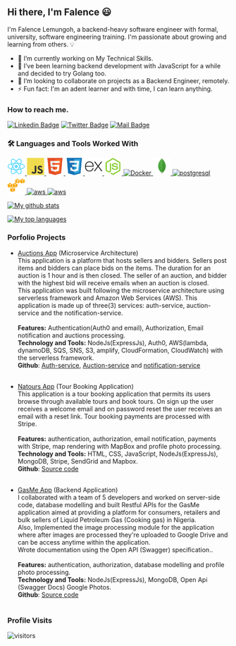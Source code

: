 ## Hi there, I'm Falence 😃
I'm Falence Lemungoh, a backend-heavy software engineer with formal, university, software engineering training. I'm passionate about growing and learning  from others. 💡

- 🔭 I’m currently working on My Technical Skills.
- 🌱 I’ve been learning backend development with JavaScript for a while and decided to try Golang too.
- 👯 I’m looking to collaborate on projects as a Backend Engineer, remotely.
- ⚡ Fun fact: I'm an adent learner and with time, I can learn anything.
<!-- - 💬 Ask me about ... -->
<!-- - 📫 How to reach me:  -->

### How to reach me.
[![Linkedin Badge](https://img.shields.io/badge/-Falence-0e76a8?style=flat&labelColor=0e76a8&logo=linkedin&logoColor=white)](https://www.linkedin.com/in/falence-lemungoh/)
[![Twitter Badge](https://img.shields.io/badge/-@FalenceLemu-1ca0f1?style=flat&labelColor=1ca0f1&logo=twitter&logoColor=white&link=https://twitter.com/FalenceLemu)](https://twitter.com/FalenceLemu)
[![Mail Badge](https://img.shields.io/badge/-falencelemungoh-c0392b?style=flat&labelColor=c0392b&logo=gmail&logoColor=white)](mailto:falencelemungoh@gmail.com)

### 🛠 Languages and Tools Worked With
<p align="left">
   <a href="https://reactjs.org/" target="_blank">
    <img
      src="https://raw.githubusercontent.com/devicons/devicon/master/icons/react/react-original.svg"
      alt="reactnative"
      width="40"
      height="40"
    />
  </a>

  <a href="https://developer.mozilla.org/en-US/docs/Web/JavaScript" target="_blank">
    <img
      src="https://raw.githubusercontent.com/devicons/devicon/master/icons/javascript/javascript-original.svg"
      alt="javascript"
      width="40"
      height="40"
    />
  </a>
  <a href="https://www.w3.org/html/" target="_blank">
    <img
      src="https://raw.githubusercontent.com/devicons/devicon/master/icons/html5/html5-original.svg"
      alt="html5"
      width="40"
      height="40"
    />
  </a>
  <a href="https://www.w3schools.com/css/" target="_blank">
    <img
      src="https://raw.githubusercontent.com/devicons/devicon/master/icons/css3/css3-original.svg"
      alt="css3"
      width="40"
      height="40"
    />
  </a>
<!--     <a href="https://redux.js.org" target="_blank">
    <img
      src="https://raw.githubusercontent.com/devicons/devicon/master/icons/redux/redux-original.svg"
      alt="redux"
      width="40"
      height="40"
    />
  </a> -->
<!--   <a href="https://sass-lang.com" target="_blank">
    <img
      src="https://raw.githubusercontent.com/devicons/devicon/master/icons/sass/sass-original.svg"
      alt="sass"
      width="40"
      height="40"
    />
  </a> -->
<!--     <a href="https://styled-components.com/" target="_blank">
    <img
      src="https://cdn.jsdelivr.net/npm/simple-icons@3.0.1/icons/styled-components.svg"
      alt="Styled-components"
      width="40"
      height="40"
    />
  </a> -->
  
<!--   <a href="https://graphql.org" target="_blank">
    <img
      src="https://www.vectorlogo.zone/logos/graphql/graphql-icon.svg"
      alt="graphql"
      width="40"
      height="40"
    />
  </a> -->

  
  <a href="https://expressjs.com" target="_blank">
    <img
      src="https://raw.githubusercontent.com/devicons/devicon/master/icons/express/express-original.svg"
      alt="express"
      width="40"
      height="40"
    />
  </a>

  <a href="https://nodejs.org" target="_blank">
    <img
      src="https://raw.githubusercontent.com/devicons/devicon/master/icons/nodejs/nodejs-plain.svg"
      alt="nodejs"
      width="40"
      height="40"
    />
  </a>
  
  
  <a href="https://www.docker.com/" target="_blank">
    <img
      src="https://www.docker.com/sites/default/files/d8/styles/role_icon/public/2019-07/Moby-logo.png?itok=sYH_JEaJ"
      alt="Docker"
      width="40"
      height="40"
    />
  </a>

  <a href="https://www.mongodb.com/" target="_blank">
    <img
      src="https://raw.githubusercontent.com/devicons/devicon/master/icons/mongodb/mongodb-original.svg"
      alt="mongodb"
      width="40"
      height="40"
    />
  </a>
  
  <a href="https://www.postgresql.org/" target="_blank">
    <img
      src="https://www.postgresql.org/media/img/about/press/elephant.png"
      alt="postgresql"
      width="40"
      height="40"
    />
  </a>
  
<!--   <a href="https://www.console.firebase.google.com" target="_blank">
    <img
      src="https://seeklogo.com/images/F/firebase-logo-402F407EE0-seeklogo.com.png"
      alt="firebase"
      width="40"
      height="40"
    />
  </a> -->
  <a href="https://aws.amazon.com/" target="_blank">
    <img
      src="https://raw.githubusercontent.com/devicons/devicon/master/icons/amazonwebservices/amazonwebservices-original.svg"
      alt="aws"
      width="40"
      height="40"
    />
  </a>

  <a href="https://redis.io/" target="_blank">
    <img
      src="https://redis.io/images/redis-white.png"
      alt="aws"
      height="40"
      width="auto"
    />
  </a>
   
   <a href="https://www.openapis.org/" target="_blank">
    <img
      src="https://upload.wikimedia.org/wikipedia/commons/a/ab/Swagger-logo.png"
      alt="aws"
      height="40"
      width="auto"
    />
  </a>
</p>


[![My github stats](https://github-readme-stats.vercel.app/api?username=falence&count_private=true&show_icons=true&theme=dark)](https://github.com/falence/github-readme-stats) <br>

[![My top languages](https://github-readme-stats.vercel.app/api/top-langs/?username=falence&layout=compact&hide=html,css&theme=dark)](https://github.com/falence/github-readme-stats)

### Porfolio Projects
- [Auctions App](https://master.d1vti23hktrr8m.amplifyapp.com/) (Microservice Architecture) <br/>
This application is a platform that hosts sellers and bidders. Sellers post items and bidders can place bids on the items. The duration for an auction is 1 hour and is then closed. The seller of an auction, and bidder with the highest bid will receive emails when an auction is closed. <br/>
This application was built following the microservice architecture using serverless framework and Amazon Web Services (AWS). This application is made up of three(3) services: auth-service, auction-service and the notification-service. <br/><br/>
**Features:** Authentication(Auth0 and email), Authorization, Email notification and auctions processing. <br/>
**Technology and Tools:** NodeJs(ExpressJs), Auth0, AWS(lambda, dynamoDB, SQS, SNS, S3, amplify, CloudFormation, CloudWatch) with the serverless framework. <br/>
**Github**: [Auth-service](https://github.com/Falence/auth-microservice), [Auction-service](https://github.com/Falence/auction-microservice) and [notification-service](https://github.com/Falence/notification-microservice)<br/><br/>


- [Natours App](https://natours-falence.herokuapp.com/) (Tour Booking Application) <br/>
This application is a tour booking application that permits its users browse through available tours and book tours. On sign up the user receives a welcome email and on password reset the user receives an email with a reset link. Tour booking payments are processed with Stripe.<br/><br/>
**Features:** authentication, authorization, email notification, payments with Stripe, map rendering with MapBox and profile photo processing. <br/>
**Technology and Tools:** HTML, CSS, JavaScript, NodeJs(ExpressJs), MongoDB, Stripe, SendGrid and Mapbox. <br/>
**Github**: [Source code](https://github.com/Falence/natours)<br/><br/>


- [GasMe App](https://gas-and-me-api.herokuapp.com/api-docs/) (Backend Application) <br/>
I collaborated with a team of 5 developers and worked on server-side code, database modelling and built Restful APIs for the GasMe application aimed at providing a platform for consumers, retailers and bulk sellers of Liquid Petroleum Gas (Cooking gas) in Nigeria.<br/>
Also, Implemented the image processing module for the application where after images are processed they're uploaded to Google Drive and can be access anytime within the application.<br/>
Wrote documentation using the Open API (Swagger) specification..<br/><br/>
**Features:** authentication, authorization, database modelling and profile photo processing. <br/>
**Technology and Tools:** NodeJs(ExpressJs), MongoDB, Open Api (Swagger Docs) Google Photos. <br/>
**Github**: [Source code](https://github.com/zuri-training/gasme-be-pjt-3/tree/dev)<br/><br/>

### Profile Visits 
![visitors](https://visitor-badge.glitch.me/badge?page_id=falence.falence)


